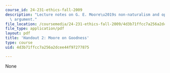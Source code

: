 ```yaml
---
course_id: 24-231-ethics-fall-2009
description: "Lecture notes on G. E. Moore\u2019s non-naturalism and open question\
  \ argument."
file_location: /coursemedia/24-231-ethics-fall-2009/4d3b71ffcc7a256a2dcee44f97277875_MIT24_231F09_lec03.pdf
file_type: application/pdf
layout: pdf
title: 'Handout 2: Moore on Goodness'
type: course
uid: 4d3b71ffcc7a256a2dcee44f97277875

---
```

None